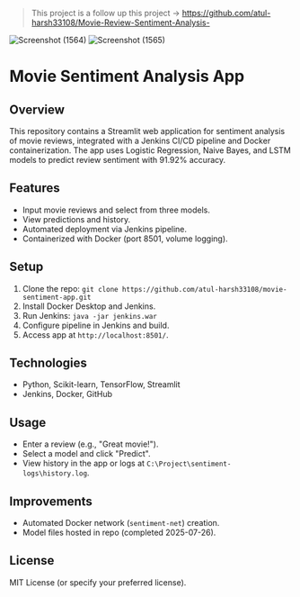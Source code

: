 > This project is a follow up this project -> https://github.com/atul-harsh33108/Movie-Review-Sentiment-Analysis-



![Screenshot (1564)](https://github.com/user-attachments/assets/d7968dbf-0973-4b3b-abf0-c9a4af87411e)
![Screenshot (1565)](https://github.com/user-attachments/assets/e59f838b-72da-4e1c-bf98-9df83e09c4bd)

# Movie Sentiment Analysis App

## Overview
This repository contains a Streamlit web application for sentiment analysis of movie reviews, integrated with a Jenkins CI/CD pipeline and Docker containerization. The app uses Logistic Regression, Naive Bayes, and LSTM models to predict review sentiment with 91.92% accuracy.

## Features
- Input movie reviews and select from three models.
- View predictions and history.
- Automated deployment via Jenkins pipeline.
- Containerized with Docker (port 8501, volume logging).

## Setup
1. Clone the repo: `git clone https://github.com/atul-harsh33108/movie-sentiment-app.git`
2. Install Docker Desktop and Jenkins.
3. Run Jenkins: `java -jar jenkins.war`
4. Configure pipeline in Jenkins and build.
5. Access app at `http://localhost:8501/`.

## Technologies
- Python, Scikit-learn, TensorFlow, Streamlit
- Jenkins, Docker, GitHub

## Usage
- Enter a review (e.g., "Great movie!").
- Select a model and click "Predict".
- View history in the app or logs at `C:\Project\sentiment-logs\history.log`.

## Improvements
- Automated Docker network (`sentiment-net`) creation.
- Model files hosted in repo (completed 2025-07-26).

## License
MIT License (or specify your preferred license).
